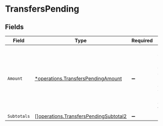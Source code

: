 # TransfersPending


## Fields

| Field                                                                                             | Type                                                                                              | Required                                                                                          | Description                                                                                       |
| ------------------------------------------------------------------------------------------------- | ------------------------------------------------------------------------------------------------- | ------------------------------------------------------------------------------------------------- | ------------------------------------------------------------------------------------------------- |
| `Amount`                                                                                          | [*operations.TransfersPendingAmount](../../models/operations/transferspendingamount.md)           | :heavy_minus_sign:                                                                                | In v2 endpoints, monetary amounts are represented as objects with a `currency` and `value` field. |
| `Subtotals`                                                                                       | [][operations.TransfersPendingSubtotal2](../../models/operations/transferspendingsubtotal2.md)    | :heavy_minus_sign:                                                                                | N/A                                                                                               |